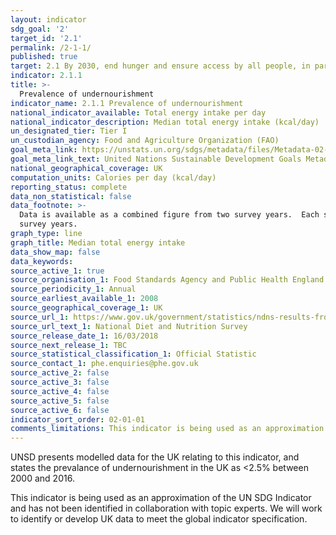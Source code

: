 ```yaml
---
layout: indicator
sdg_goal: '2'
target_id: '2.1'
permalink: /2-1-1/
published: true
target: 2.1 By 2030, end hunger and ensure access by all people, in particular the poor and people in vulnerable situations, including infants, to safe, nutritious and sufficient food all year round
indicator: 2.1.1
title: >-
  Prevalence of undernourishment
indicator_name: 2.1.1 Prevalence of undernourishment
national_indicator_available: Total energy intake per day
national_indicator_description: Median total energy intake (kcal/day)
un_designated_tier: Tier I
un_custodian_agency: Food and Agriculture Organization (FAO)
goal_meta_link: https://unstats.un.org/sdgs/metadata/files/Metadata-02-01-01.pdf
goal_meta_link_text: United Nations Sustainable Development Goals Metadata (PDF 270 KB)
national_geographical_coverage: UK
computation_units: Calories per day (kcal/day)
reporting_status: complete
data_non_statistical: false
data_footnote: >-
  Data is available as a combined figure from two survey years.  Each survey year spans two calendar years.  The year shown on the x-axis refers to the middle year from the combined survey years.  I.e. for year 2015 on the x axis, data is combined from both the 2014/15 and the 2015/16
  survey years.
graph_type: line
graph_title: Median total energy intake
data_show_map: false
data_keywords:  
source_active_1: true
source_organisation_1: Food Standards Agency and Public Health England
source_periodicity_1: Annual
source_earliest_available_1: 2008
source_geographical_coverage_1: UK
source_url_1: https://www.gov.uk/government/statistics/ndns-results-from-years-7-and-8-combined
source_url_text_1: National Diet and Nutrition Survey
source_release_date_1: 16/03/2018
source_next_release_1: TBC
source_statistical_classification_1: Official Statistic
source_contact_1: phe.enquiries@phe.gov.uk
source_active_2: false
source_active_3: false
source_active_4: false
source_active_5: false
source_active_6: false
indicator_sort_order: 02-01-01
comments_limitations: This indicator is being used as an approximation of the UN SDG Indicator. Where possible, we will work to identify or develop UK data to meet the global indicator specification. This indicator has not been identified in collaboration with topic experts.
---
```

UNSD presents modelled data for the UK relating to this indicator, and states the prevalance of undernourishment in the UK as <2.5% between 2000 and 2016. 

This indicator is being used as an approximation of the UN SDG Indicator and has not been identified in collaboration with topic
experts. We will work to identify or develop UK data to meet the global indicator specification.